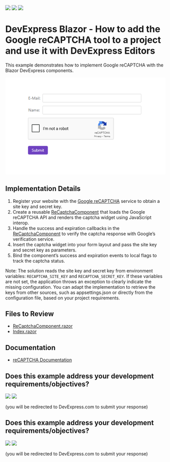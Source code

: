 <!-- default badges list -->
![](https://img.shields.io/endpoint?url=https://codecentral.devexpress.com/api/v1/VersionRange/1015194452/24.2.8%2B)
[![](https://img.shields.io/badge/📖_How_to_use_DevExpress_Examples-e9f6fc?style=flat-square)](https://docs.devexpress.com/GeneralInformation/403183)
[![](https://img.shields.io/badge/💬_Leave_Feedback-feecdd?style=flat-square)](#does-this-example-address-your-development-requirementsobjectives)
<!-- default badges end -->
# DevExpress Blazor - How to add the Google reCAPTCHA tool to a project and use it with DevExpress Editors

This example demonstrates how to implement Google reCAPTCHA with the Blazor DevExpress components.

![Sample](./Sample.png)

## Implementation Details

1. Register your website with the [Google reCAPTCHA](https://www.google.com/recaptcha/admin/create) service to obtain a site key and secret key.
2. Create a reusable [ReCaptchaComponent](./CS/ReCaptcha/Components/ReCaptchaComponent.razor) that loads the Google reCAPTCHA API and renders the captcha widget using JavaScript interop.
3. Handle the success and expiration callbacks in the [ReCaptchaComponent](./CS/ReCaptcha/Components/ReCaptchaComponent.razor) to verify the captcha response with Google’s verification service.
4. Insert the captcha widget into your form layout and pass the site key and secret key as parameters.
5. Bind the component’s success and expiration events to local flags to track the captcha status.

Note: The solution reads the site key and secret key from environment variables: `RECAPTCHA_SITE_KEY` and `RECAPTCHA_SECRET_KEY`. If these variables are not set, the application throws an exception to clearly indicate the missing configuration.
You can adapt the implementation to retrieve the keys from other sources, such as appsettings.json or directly from the configuration file, based on your project requirements.

## Files to Review

- [ReCaptchaComponent.razor](./CS/ReCaptcha/Components/ReCaptchaComponent.razor)
- [Index.razor](./CS/ReCaptcha/Components/Pages/Index.razor)

## Documentation

- [reCAPTCHA Documentation](https://developers.google.com/recaptcha/intro)

## Does this example address your development requirements/objectives?

[<img src="https://www.devexpress.com/support/examples/i/yes-button.svg"/>](https://www.devexpress.com/support/examples/survey.xml?utm_source=github&utm_campaign=use-recaptcha-with-devexpress-blazor&~~~was_helpful=yes) [<img src="https://www.devexpress.com/support/examples/i/no-button.svg"/>](https://www.devexpress.com/support/examples/survey.xml?utm_source=github&utm_campaign=use-recaptcha-with-devexpress-blazor&~~~was_helpful=no)

(you will be redirected to DevExpress.com to submit your response)
<!-- feedback end -->
<!-- feedback -->
## Does this example address your development requirements/objectives?

[<img src="https://www.devexpress.com/support/examples/i/yes-button.svg"/>](https://www.devexpress.com/support/examples/survey.xml?utm_source=github&utm_campaign=use-recaptcha-with-devexpress-blazor&~~~was_helpful=yes) [<img src="https://www.devexpress.com/support/examples/i/no-button.svg"/>](https://www.devexpress.com/support/examples/survey.xml?utm_source=github&utm_campaign=use-recaptcha-with-devexpress-blazor&~~~was_helpful=no)

(you will be redirected to DevExpress.com to submit your response)
<!-- feedback end -->
